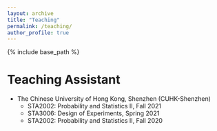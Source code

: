 ```yaml
---
layout: archive
title: "Teaching"
permalink: /teaching/
author_profile: true
---
```


{% include base_path %}


Teaching Assistant
======
* The Chinese University of Hong Kong, Shenzhen (CUHK-Shenzhen)
  * STA2002: Probability and Statistics II, Fall 2021
  * STA3006: Design of Experiments, Spring 2021
  * STA2002: Probability and Statistics II, Fall 2020
